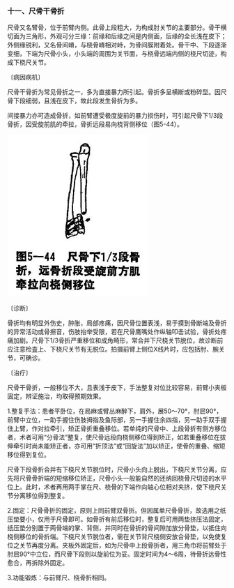 ### 十一、尺骨干骨折

尺骨又名臂骨，位于前臂内侧。此骨上段粗大，为构成肘关节的主要部分。骨干横切面为三角形，外观可分三缘：前缘和后缘之间是内侧面，后缘的全长浅在皮下；外侧缘锐利，又名骨间嵴，与桡骨嵴相对峙，为骨间膜附着处。骨干中、下段逐渐变细，下端为尺骨小头，小头端的周围为关节面，与桡骨远端内侧的桡尺切迹，构成下桡尺关节。

〔病因病机〕

尺骨干骨折为常见骨折之一，多为直接暴力所引起。骨折多呈横断或粉碎型。因尺骨下段细弱，且浅在皮下，故此段发生骨折为多。

间接暴力亦可造成骨折，如前臂遭受极度旋前的暴力损伤时，可引起尺骨下1/3段骨折，因受旋前肌的牵拉，骨折远段易向桡背侧移位（图5-44）。

<img src="img\5-44.jpg" style="zoom:70%;" />

〔诊断〕

骨折均有明显外伤史，肿胀，局部疼痛，因尺骨位置表浅，易于摸到骨断端及骨折的异常活动或骨擦音，伤肢抬举受限，若在尺骨鹰嘴处作纵轴叩击试验，骨折处疼痛加剧。尺骨下1/3骨折严重移位和成角畸形，常合并下尺桡关节脱位，故诊断前应注意检査上、下桡尺关节有无脱位。拍摄前臂上侧位X线片时，应包括肘、腕关节，可确诊。

〔治疗〕

尺骨干骨折，一般移位不大，且表浅于皮下，手法整复对位比较容易，前臂小夹板固定，辨证施治，均取得预期效果。

1.整复手法：患者平卧位，在局麻或臂丛麻醉下，肩外，展50〜70°，肘屈90°，前臂中立位，一助手握住伤肢拇指及鱼际部，另一手握住余四指，另一助手双手握住上臂，作对拉牵引，矫正骨折重叠移位。若单纯的尺骨中、上段骨折有侧方移位者，术者可用“分骨法”整复，使尺骨远段向桡侧移位得到矫正，如若重叠移位在拔伸牵引时尚未能矫正者，亦可用“折顶法”或“回旋法”加以矫正，使骨的重叠、缩短移位得到复位。

尺骨下段骨折合并有下桡尺关节脱位时，尺骨小头向上脱出，下桡尺关节分离，应先将尺骨骨折端的短缩移位矫正，尺骨小头一般能自然的还纳回桡骨尺切迹的水平位上。此时，术者再用两手掌在尺、桡骨的下端作向轴心位相对夹挤，使下桡尺关节分离移位得到整复。

2.固定：尺骨骨折的固定，原则上同前臂双骨折。但因属单尺骨骨折，故选用之纸压垫要小，仅用于尺骨即可。如骨折有前后移位时，整复后可用两垫挤压法固定，纸压垫分别置于两骨端的掌、背侧，并同时在骨折的骨间隙加放分骨垫，以抵住向桡侧移位的骨折端。下桡尺关节脱位者，需在关节背尺桡侧安放合骨垫，以免使复位之关节再度分离。夹板外固定后，如为尺骨中上段骨折者，用三角巾将前臂处于肘屈90°中立位，而尺骨下段则以旋前位为妥。固定时间为4〜6周，待骨折达骨性愈合，再拆除外固定。

3.功能锻炼：与前臂尺、桡骨折相同。
